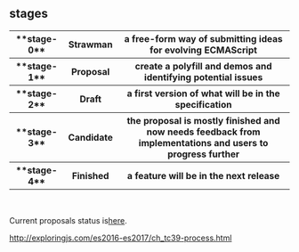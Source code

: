 ## stages

<table class="stages-list">
  <tbody>
    <tr>
      <th>**stage-0**</th>
      <th>Strawman</th>
      <th>a free-form way of submitting ideas for evolving ECMAScript</th>
    </tr>
    <tr>
      <th>**stage-1**</th>
      <th>Proposal</th>
      <th>create a polyfill and demos and identifying potential issues</th>
    </tr>
    <tr>
      <th>**stage-2**</th>
      <th>Draft</th>
      <th>a first version of what will be in the specification</th>
    </tr>
    <tr>
      <th>**stage-3**</th>
      <th>Candidate</th>
      <th>the proposal is mostly finished and now needs feedback from implementations and users to progress further</th>
    </tr>
    <tr>
      <th>**stage-4**</th>
      <th>Finished</th>
      <th>a feature will be in the next release</th>
    </tr>
  </tbody>
</table>

<br>

Current proposals status is<a href="https://github.com/tc39/proposals#active-proposals">here</a>.

<a href="http://exploringjs.com/es2016-es2017/ch_tc39-process.html" target="_blank" class="ref-link">
  http://exploringjs.com/es2016-es2017/ch_tc39-process.html
</a>
